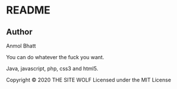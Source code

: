 # README

## Author
Anmol Bhatt

You can do whatever the fuck you want.

Java, javascript, php, css3 and html5.

Copyright &copy; 2020 THE SITE WOLF
Licensed under the MIT License

